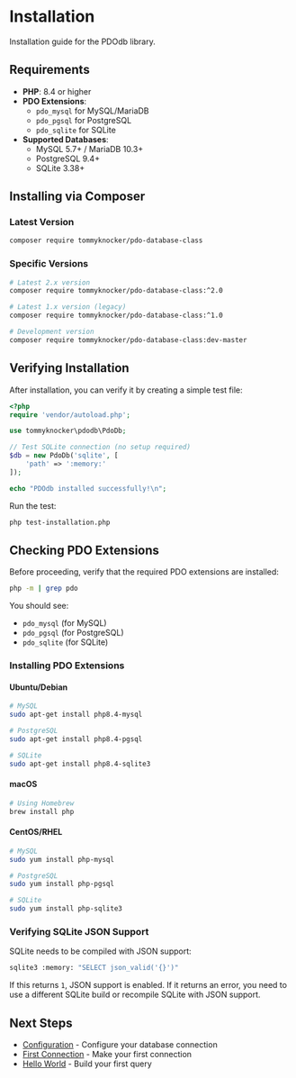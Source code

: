 # Installation

Installation guide for the PDOdb library.

## Requirements

- **PHP**: 8.4 or higher
- **PDO Extensions**:
  - `pdo_mysql` for MySQL/MariaDB
  - `pdo_pgsql` for PostgreSQL
  - `pdo_sqlite` for SQLite
- **Supported Databases**:
  - MySQL 5.7+ / MariaDB 10.3+
  - PostgreSQL 9.4+
  - SQLite 3.38+

## Installing via Composer

### Latest Version

```bash
composer require tommyknocker/pdo-database-class
```

### Specific Versions

```bash
# Latest 2.x version
composer require tommyknocker/pdo-database-class:^2.0

# Latest 1.x version (legacy)
composer require tommyknocker/pdo-database-class:^1.0

# Development version
composer require tommyknocker/pdo-database-class:dev-master
```

## Verifying Installation

After installation, you can verify it by creating a simple test file:

```php
<?php
require 'vendor/autoload.php';

use tommyknocker\pdodb\PdoDb;

// Test SQLite connection (no setup required)
$db = new PdoDb('sqlite', [
    'path' => ':memory:'
]);

echo "PDOdb installed successfully!\n";
```

Run the test:

```bash
php test-installation.php
```

## Checking PDO Extensions

Before proceeding, verify that the required PDO extensions are installed:

```bash
php -m | grep pdo
```

You should see:
- `pdo_mysql` (for MySQL)
- `pdo_pgsql` (for PostgreSQL)
- `pdo_sqlite` (for SQLite)

### Installing PDO Extensions

#### Ubuntu/Debian

```bash
# MySQL
sudo apt-get install php8.4-mysql

# PostgreSQL
sudo apt-get install php8.4-pgsql

# SQLite
sudo apt-get install php8.4-sqlite3
```

#### macOS

```bash
# Using Homebrew
brew install php
```

#### CentOS/RHEL

```bash
# MySQL
sudo yum install php-mysql

# PostgreSQL
sudo yum install php-pgsql

# SQLite
sudo yum install php-sqlite3
```

### Verifying SQLite JSON Support

SQLite needs to be compiled with JSON support:

```bash
sqlite3 :memory: "SELECT json_valid('{}')"
```

If this returns `1`, JSON support is enabled. If it returns an error, you need to use a different SQLite build or recompile SQLite with JSON support.

## Next Steps

- [Configuration](configuration.md) - Configure your database connection
- [First Connection](first-connection.md) - Make your first connection
- [Hello World](hello-world.md) - Build your first query

